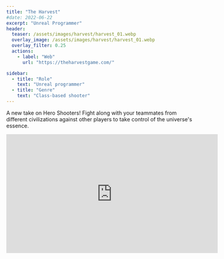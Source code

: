 ```yaml
---
title: "The Harvest"
#date: 2022-06-22
excerpt: "Unreal Programmer"
header:
  teaser: /assets/images/harvest/harvest_01.webp
  overlay_image: /assets/images/harvest/harvest_01.webp
  overlay_filter: 0.25
  actions:
    - label: "Web"
      url: "https://theharvestgame.com/"

sidebar:
  - title: "Role"
    text: "Unreal programmer"
  - title: "Genre"
    text: "Class-based shooter"
---
```

A new take on Hero Shooters! Fight along with your teammates from different civilizations against other players to take control of the universe's essence.

<iframe width="560" height="315" src="https://www.youtube.com/embed/IW0kVUOmUQ4" title="YouTube video player" frameborder="0" allow="accelerometer; autoplay; clipboard-write; encrypted-media; gyroscope; picture-in-picture; web-share" allowfullscreen></iframe>